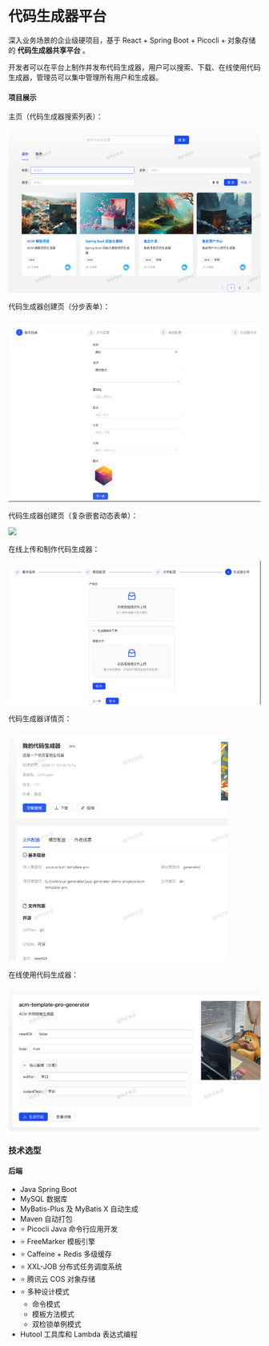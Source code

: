 # 代码生成器平台




深入业务场景的企业级硬项目，基于 React + Spring Boot + Picocli + 对象存储的 **代码生成器共享平台** 。

开发者可以在平台上制作并发布代码生成器，用户可以搜索、下载、在线使用代码生成器，管理员可以集中管理所有用户和生成器。


#### 项目展示

主页（代码生成器搜索列表）：

![img.png](img.png)

代码生成器创建页（分步表单）：

![img_1.png](img_1.png)

代码生成器创建页（复杂嵌套动态表单）：

![](https://pic.yupi.icu/1/image%20(14).png)

在线上传和制作代码生成器：

![img_2.png](img_2.png)

代码生成器详情页：

![img_3.png](img_3.png)

在线使用代码生成器：

![img_4.png](img_4.png)



### 技术选型 

#### 后端

- Java Spring Boot 
- MySQL 数据库
- MyBatis-Plus 及 MyBatis X 自动生成
- Maven 自动打包
- ⭐️ Picocli Java 命令行应用开发
- ⭐️ FreeMarker 模板引擎
- ⭐️ Caffeine + Redis 多级缓存
- ⭐️ XXL-JOB 分布式任务调度系统
- ⭐️ 腾讯云 COS 对象存储
- ⭐️ 多种设计模式
  - 命令模式
  - 模板方法模式
  - 双检锁单例模式
- Hutool 工具库和 Lambda 表达式编程


